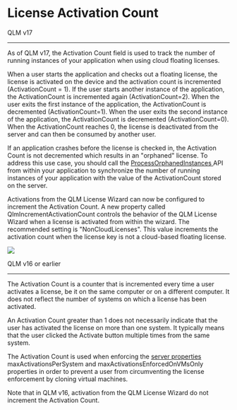 # License Activation Count

QLM v17

***

As of QLM v17, the Activation Count field is used to track the number of running instances of your application when using cloud floating licenses.&#x20;

When a user starts the application and checks out a floating license, the license is activated on the device and the activation count is incremented (ActivationCount = 1). If the user starts another instance of the application, the ActivationCount is incremented again (ActivationCount=2). When the user exits the first instance of the application, the ActivationCount is decremented (ActivationCount=1). When the user exits the second instance of the application, the ActivationCount is decremented (ActivationCount=0). When the ActivationCount reaches 0, the license is deactivated from the server and can then be consumed by another user.

If an application crashes before the license is checked in, the Activation Count is not decremented which results in an "orphaned" license. To address this use case, you should call the [ProcessOrphanedInstances ](../api-reference/iqlmcloudfloatinglicensehelper/methods/processorphanedinstances.md)API from within your application to synchronize the number of running instances of your application with the value of the ActivationCount stored on the server.

Activations from the QLM License Wizard can now be configured to increment the Activation Count. A new property called QlmIncrementActivationCount controls the behavior of the QLM License Wizard when a license is activated from within the wizard. The recommended setting is "NonCloudLicenses". This value increments the activation count when the license key is not a cloud-based floating license.

![](https://support.soraco.co/hc/article\_attachments/14226671835284)

QLM v16 or earlier

***

The Activation Count is a counter that is incremented every time a user activates a license, be it on the same computer or on a different computer. It does not reflect the number of systems on which a license has been activated.

An Activation Count greater than 1 does not necessarily indicate that the user has activated the license on more than one system. It typically means that the user clicked the Activate button multiple times from the same system.

The Activation Count is used when enforcing the [server properties](../qlm-license-server/server-properties.md) maxActivationsPerSystem and maxActivationsEnforcedOnVMsOnly properties in order to prevent a user from circumventing the license enforcement by cloning virtual machines.

Note that in QLM v16, activation from the QLM License Wizard do not increment the Activation Count.
